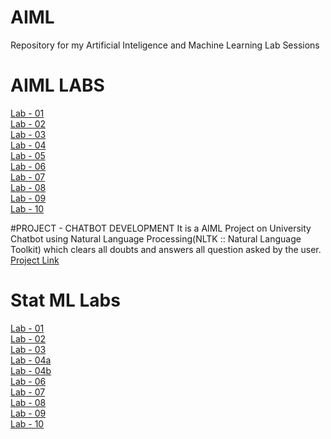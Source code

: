 # AIML
Repository for my Artificial Inteligence and Machine Learning Lab Sessions
# AIML LABS
[Lab - 01 ](https://github.com/RohithMacharla11/AIML/blob/main/AIML%20LAB%2002.ipynb)<br>
[Lab - 02 ](https://github.com/RohithMacharla11/AIML/blob/main/AIML%20Lab02.ipynb)<br>
[Lab - 03 ](https://github.com/RohithMacharla11/AIML/blob/main/AIML%20Lab03.ipynb)<br>
[Lab - 04 ](https://github.com/RohithMacharla11/AIML/blob/main/AIML%20Lab04.ipynb)<br>
[Lab - 05 ](https://github.com/RohithMacharla11/AIML/blob/main/AIML%20Lab05.ipynb)<br>
[Lab - 06 ](https://github.com/RohithMacharla11/AIML/blob/main/AIML%20Lab06.ipynb)<br>
[Lab - 07 ](https://github.com/RohithMacharla11/AIML/blob/main/AIML%20LAB07.ipynb)<br>
[Lab - 08 ](https://github.com/RohithMacharla11/AIML/blob/main/AIML%20Lab08.ipynb)<br>
[Lab - 09 ](https://github.com/RohithMacharla11/AIML/blob/main/AIML%20Lab09.ipynb)<br>
[Lab - 10 ](https://github.com/RohithMacharla11/AIML/blob/main/AIML_LAB10.ipynb)<br>

#PROJECT - CHATBOT DEVELOPMENT
It is a AIML Project on University Chatbot using Natural Language Processing(NLTK :: Natural Language Toolkit) which clears all doubts and answers all question asked by the user.<br>
[Project Link](https://github.com/RohithMacharla11/University-Chatbot/blob/main/Chatbot.ipynb)<br>

# Stat ML Labs
[Lab - 01 ](https://github.com/RohithMacharla11/AIML/blob/main/StatMl%20Lab01.ipynb)                                                                                   
[Lab - 02](https://github.com/RohithMacharla11/AIML/blob/main/StatMl%20Lab02.ipynb)                                                                                     
[Lab - 03](https://github.com/RohithMacharla11/AIML/blob/main/StatMl%20Lab03.ipynb)                                                                                    
[Lab - 04a](https://github.com/RohithMacharla11/AIML/blob/main/StatMl%20Lab04a.ipynb)                                                                                  
[Lab - 04b](https://github.com/RohithMacharla11/AIML/blob/main/StatMl%20Lab04b.ipynb)                                                                                  
[Lab - 06](https://github.com/RohithMacharla11/AIML/blob/main/StatMl%20Lab06.ipynb)                                                                                    
[Lab - 07](https://github.com/RohithMacharla11/AIML/blob/main/StatMl%20Lab07.ipynb)                                                                                    
[Lab - 08](https://github.com/RohithMacharla11/AIML/blob/main/StatMl%20Lab08.ipynb)                                                                                    
[Lab - 09](https://github.com/RohithMacharla11/AIML/blob/main/StatMl%20Lab09.ipynb)                                                                                    
[Lab - 10](https://github.com/RohithMacharla11/AIML/blob/main/StatMl%20Lab10.ipynb)
